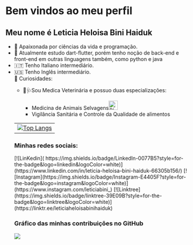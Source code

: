 <h1> Bem vindos ao meu perfil </h1>
<h2>Meu nome é Leticia Heloisa Bini Haiduk</h2>
<ul>
  <li>🤩️ Apaixonada por ciências da vida e programação.</li>
  <li>🔮 Atualmente estudo dart-flutter, porém tenho noção de back-end e front-end em outras linguagens também, como python e java </li>
  <li>🇮🇹 Tenho Italiano intermediário.</li>
  <li>🇺🇸 Tenho Inglês intermediário.</li>
      <summary>📍 Curiosidades:</summary>
            <ul>
  <li>🏥🩺Sou Medica Veterinária e possuo duas especializações:</li>
  <ul>
    <li>Medicina de Animais Selvagens<img src="https://raw.githubusercontent.com/Tarikul-Islam-Anik/Animated-Fluent-Emojis/master/Emojis/Animals/Black%20Bird.png" alt="Black Bird" width="25" height="25" /></li>
    <li>Vigilância Sanitária e Controle da Qualidade de alimentos</li>
  </ul>
</ul>
<table style="border: 0;">
  <tr>
    <td>
      <a href="https://github.com/LeticiaBHB/github-readme-stats">
        <img src="https://github-readme-stats.vercel.app/api/top-langs/?username=LeticiaBHB" alt="Top Langs">
      </a>
    </td>
  </tr>
</table>

<h3>Minhas redes sociais:</h3>
[![LinKedin]( https://img.shields.io/badge/LinkedIn-0077B5?style=for-the-badge&logo=linkedin&logoColor=white)](https://www.linkedin.com/in/leticia-heloisa-bini-haiduk-66305b156/) [![Instagram](https://img.shields.io/badge/Instagram-E4405F?style=for-the-badge&logo=instagram&logoColor=white)](https://www.instagram.com/leticiabini_) [![Linktree](https://img.shields.io/badge/linktree-39E09B?style=for-the-badge&logo=linktree&logoColor=white)](https://linktr.ee/leticiaheloisabinihaiduk)

<h3>Gráfico das minhas contribuições no GitHub</h3>

![](http://github-profile-summary-cards.vercel.app/api/cards/profile-details?username=LeticiaBHB&theme=2077)

